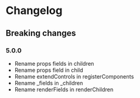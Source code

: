# Changelog


## Breaking changes

### 5.0.0 
- Rename props fields in children
- Rename props field in child
- Rename extendControls in registerComponents
- Rename _fields in _children
- Rename renderFields in renderChildren